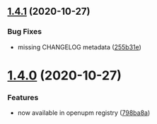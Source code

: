 ## [1.4.1](https://github.com/MirrorNG/IgnoranceNG/compare/v1.4.0...v1.4.1) (2020-10-27)


### Bug Fixes

* missing CHANGELOG metadata ([255b31e](https://github.com/MirrorNG/IgnoranceNG/commit/255b31e716d3728c5eba18997ab34a49ea3bcb18))

# [1.4.0](https://github.com/MirrorNG/IgnoranceNG/compare/v1.3.8...v1.4.0) (2020-10-27)


### Features

* now available in openupm registry ([798ba8a](https://github.com/MirrorNG/IgnoranceNG/commit/798ba8ae8392f686ce2124bc629f5de4d21e5d53))
